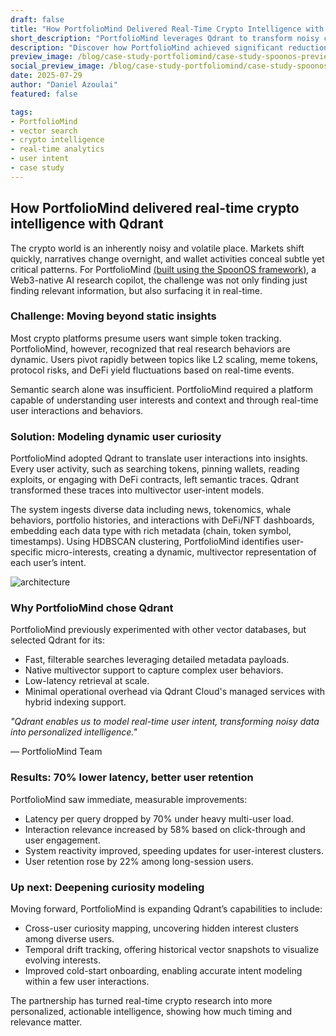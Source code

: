 ```yaml
---
draft: false
title: "How PortfolioMind Delivered Real-Time Crypto Intelligence with Qdrant"
short_description: "PortfolioMind leverages Qdrant to transform noisy crypto research into personalized real-time intelligence."
description: "Discover how PortfolioMind achieved significant reductions in latency and boosts in engagement by modeling real-time user intent with Qdrant."
preview_image: /blog/case-study-portfoliomind/case-study-spoonos-preview.jpg
social_preview_image: /blog/case-study-portfoliomind/case-study-spoonos-preview.jpg
date: 2025-07-29
author: "Daniel Azoulai"
featured: false

tags:
- PortfolioMind
- vector search
- crypto intelligence
- real-time analytics
- user intent
- case study
---
```


## **How PortfolioMind delivered real-time crypto intelligence with Qdrant**

The crypto world is an inherently noisy and volatile place. Markets shift quickly, narratives change overnight, and wallet activities conceal subtle yet critical patterns. For PortfolioMind [(built using the  SpoonOS framework)](https://spoonai.io/), a Web3-native AI research copilot, the challenge was not only finding just finding relevant information, but also surfacing it in real-time.

### Challenge: Moving beyond static insights

Most crypto platforms presume users want simple token tracking. PortfolioMind, however, recognized that real research behaviors are dynamic. Users pivot rapidly between topics like L2 scaling, meme tokens, protocol risks, and DeFi yield fluctuations based on real-time events.

Semantic search alone was insufficient. PortfolioMind required a platform capable of understanding user interests and context and through real-time user interactions and behaviors.

### Solution: Modeling dynamic user curiosity

PortfolioMind adopted Qdrant to translate  user interactions into insights. Every user activity, such as searching tokens, pinning wallets, reading exploits, or engaging with DeFi contracts, left semantic traces. Qdrant transformed these traces into multivector user-intent models.

The system ingests diverse data including news, tokenomics, whale behaviors, portfolio histories, and interactions with DeFi/NFT dashboards, embedding each data type with rich metadata (chain, token symbol, timestamps). Using HDBSCAN clustering, PortfolioMind identifies user-specific micro-interests, creating a dynamic, multivector representation of each user’s intent.

![architecture](/blog/case-study-portfoliomind/spoonos-architecture.png)


### Why PortfolioMind chose Qdrant

PortfolioMind previously experimented with other vector databases, but selected Qdrant for its:

* Fast, filterable searches leveraging detailed metadata payloads.  
* Native multivector support to capture complex user behaviors.  
* Low-latency retrieval at scale.  
* Minimal operational overhead via Qdrant Cloud's managed services with hybrid indexing support.

*"Qdrant enables us to model real-time user intent, transforming noisy data into personalized intelligence."*

— PortfolioMind Team

### Results: 70% lower latency, better user retention

PortfolioMind saw immediate, measurable improvements:

* Latency per query dropped by 70% under heavy multi-user load.  
* Interaction relevance increased by 58% based on click-through and user engagement.  
* System reactivity improved, speeding updates for user-interest clusters.  
* User retention rose by 22% among long-session users.

### Up next: Deepening curiosity modeling

Moving forward, PortfolioMind is expanding Qdrant’s capabilities to include:

* Cross-user curiosity mapping, uncovering hidden interest clusters among diverse users.  
* Temporal drift tracking, offering historical vector snapshots to visualize evolving interests.  
* Improved cold-start onboarding, enabling accurate intent modeling within a few user interactions.

The partnership has turned real-time crypto research into more personalized, actionable intelligence, showing how much timing and relevance matter.
